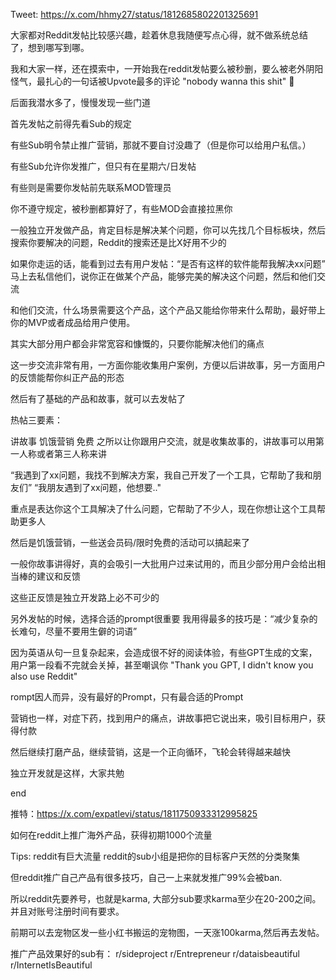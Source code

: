 Tweet: https://x.com/hhmy27/status/1812685802201325691

大家都对Reddit发帖比较感兴趣，趁着休息我随便写点心得，就不做系统总结了，想到哪写到哪。

我和大家一样，还在摸索中，一开始我在reddit发帖要么被秒删，要么被老外阴阳怪气，最扎心的一句话被Upvote最多的评论 "nobody wanna this shit" 🤦

后面我潜水多了，慢慢发现一些门道

首先发帖之前得先看Sub的规定

有些Sub明令禁止推广营销，那就不要自讨没趣了（但是你可以给用户私信。）

有些Sub允许你发推广，但只有在星期六/日发帖

有些则是需要你发帖前先联系MOD管理员

你不遵守规定，被秒删都算好了，有些MOD会直接拉黑你

一般独立开发做产品，肯定目标是解决某个问题，你可以先找几个目标板块，然后搜索你要解决的问题，Reddit的搜索还是比X好用不少的

如果你走运的话，能看到过去有用户发帖：“是否有这样的软件能帮我解决xx问题”
马上去私信他们，说你正在做某个产品，能够完美的解决这个问题，然后和他们交流

和他们交流，什么场景需要这个产品，这个产品又能给你带来什么帮助，最好带上你的MVP或者成品给用户使用。

其实大部分用户都会非常宽容和慷慨的，只要你能解决他们的痛点

这一步交流非常有用，一方面你能收集用户案例，方便以后讲故事，另一方面用户的反馈能帮你纠正产品的形态

然后有了基础的产品和故事，就可以去发帖了

热帖三要素：

讲故事
饥饿营销
免费
之所以让你跟用户交流，就是收集故事的，讲故事可以用第一人称或者第三人称来讲

“我遇到了xx问题，我找不到解决方案，我自己开发了一个工具，它帮助了我和朋友们”
“我朋友遇到了xx问题，他想要.."

重点是表达你这个工具解决了什么问题，它帮助了不少人，现在你想让这个工具帮助更多人

然后是饥饿营销，一些送会员码/限时免费的活动可以搞起来了

一般你故事讲得好，真的会吸引一大批用户过来试用的，而且少部分用户会给出相当棒的建议和反馈

这些正反馈是独立开发路上必不可少的

另外发帖的时候，选择合适的prompt很重要
我用得最多的技巧是：“减少复杂的长难句，尽量不要用生僻的词语”

因为英语从句一旦复杂起来，会造成很不好的阅读体验，有些GPT生成的文案，用户第一段看不完就会关掉，甚至嘲讽你 "Thank you GPT, I didn't know you also use Reddit"

rompt因人而异，没有最好的Prompt，只有最合适的Prompt

营销也一样，对症下药，找到用户的痛点，讲故事把它说出来，吸引目标用户，获得付款

然后继续打磨产品，继续营销，这是一个正向循环，飞轮会转得越来越快

独立开发就是这样，大家共勉

end


推特：https://x.com/expatlevi/status/1811750933312995825

如何在reddit上推广海外产品，获得初期1000个流量

Tips:
reddit有巨大流量
reddit的sub小组是把你的目标客户天然的分类聚集

但reddit推广自己产品有很多技巧，自己一上来就发推广99%会被ban.

所以reddit先要养号，也就是karma, 大部分sub要求karma至少在20-200之间。并且对账号注册时间有要求。

前期可以去宠物区发一些小红书搬运的宠物图，一天涨100karma,然后再去发帖。

推广产品效果好的sub有：
r/sideproject
r/Entrepreneur
r/dataisbeautiful
r/InternetIsBeautiful